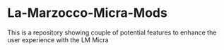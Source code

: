 # La-Marzocco-Micra-Mods
This is a repository showing couple of potential features to enhance the user experience with the LM Micra
